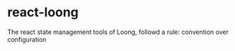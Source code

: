# react-loong

The react state management tools of Loong, followd a rule: convention over configuration
